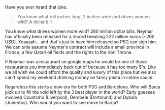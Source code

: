 Have you ever heard that joke:

>You know what's 6 inches long, 2 inches wide and drives women wild? A dollar bill

You know what drives women more wild? 260 million dollar bills. Neymar has officially been released for a record breaking 222 million euros (~260 USD). Yeaaaah... and that's just to have him released so PSG can sign him. We can only assume Neymar's contract will include a small province in France, a few Qatari oil fields and the rights to the Iron Throne.

If Neymar was a restaurant on google maps he would be one of those restaurants you immediately back out of because it has too many $'s. Like we all wish we could afford the quality and luxury of this place but we also can't spend my weekend drinking money on fancy pasta in crème sauce.

Regardless this starts a new era for both PSG and Barcelona. Who will Barca pick up to fill the void left by the 3 best player in the world? Early guesses involved Countinho (Liverpool), Dembele (Dortmund) and Dybala (Juventus). Who would you want to see move to Barca? 
